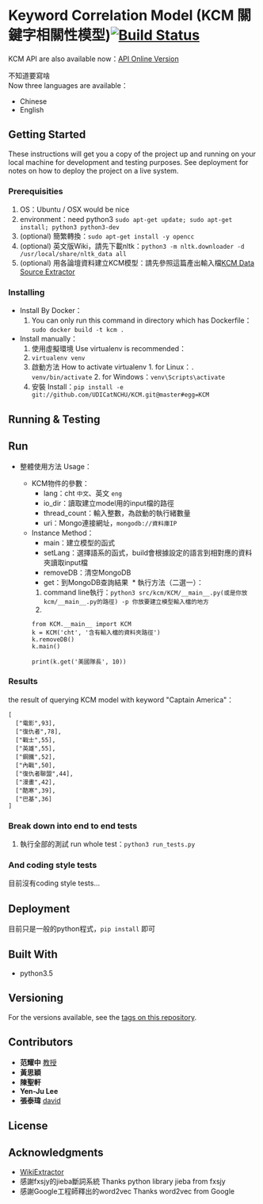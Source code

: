 # Keyword Correlation Model (KCM 關鍵字相關性模型)[![Build Status](https://travis-ci.com/UDICatNCHU/KCM.svg?token=XRWFynWvo8Gsjgh9wqTN&branch=master)](https://travis-ci.com/UDICatNCHU/KCM)

KCM API are also available now：[API Online Version](https://github.com/UDICatNCHU/udic-nlp-API)  

不知道要寫啥  
Now three languages are available：
* Chinese
* English

## Getting Started

These instructions will get you a copy of the project up and running on your local machine for development and testing purposes. See deployment for notes on how to deploy the project on a live system.

### Prerequisities

1. OS：Ubuntu / OSX would be nice
2. environment：need python3 `sudo apt-get update; sudo apt-get install; python3 python3-dev`
3. (optional) 簡繁轉換：`sudo apt-get install -y opencc`
4. (optional) 英文版Wiki，請先下載nltk：`python3 -m nltk.downloader -d /usr/local/share/nltk_data all`
4. (optional) 用各論壇資料建立KCM模型：請先參照這篇產出輸入檔[KCM Data Source Extractor](https://github.com/UDICatNCHU/KCM-Data-Source-Extractor)

### Installing

* Install By Docker：
  1. You can only run this command in directory which has Dockerfile：`sudo docker build -t kcm .`
* Install manually：
  1. 使用虛擬環境 Use virtualenv is recommended：
    1. `virtualenv venv`
    2. 啟動方法 How to activate virtualenv
      1. for Linux：`. venv/bin/activate`
      2. for Windows：`venv\Scripts\activate`
  2. 安裝 Install：`pip install -e git://github.com/UDICatNCHU/KCM.git@master#egg=KCM`

## Running & Testing

## Run

* 整體使用方法 Usage：

  * KCM物件的參數：
    * lang：cht `中文`、英文 `eng`
    * io_dir：讀取建立model用的input檔的路徑
    * thread_count：輸入整數，為啟動的執行緒數量
    * uri：Mongo連接網址，`mongodb://資料庫IP`
  * Instance Method：
    * main：建立模型的函式
    * setLang：選擇語系的函式，build會根據設定的語言到相對應的資料夾讀取input檔
    * removeDB：清空MongoDB
    * get：到MongoDB查詢結果
  * 執行方法（二選一）：
    1. command line執行：`python3 src/kcm/KCM/__main__.py(或是你放kcm/__main__.py的路徑) -p 你放要建立模型輸入檔的地方`
    2.  
      ```
      from KCM.__main__ import KCM
      k = KCM('cht', '含有輸入檔的資料夾路徑')
      k.removeDB()
      k.main()

      print(k.get('美國隊長', 10))
      ```

### Results

the result of querying KCM model with keyword "Captain America"：

  ```
  [
    ["電影",93],
    ["復仇者",78],
    ["戰士",55],
    ["英雄",55],
    ["鋼鐵",52],
    ["內戰",50],
    ["復仇者聯盟",44],
    ["漫畫",42],
    ["酷寒",39],
    ["巴基",36]
  ]
  ```



### Break down into end to end tests


1. 執行全部的測試 run whole test：`python3 run_tests.py`

### And coding style tests

目前沒有coding style tests...


## Deployment

目前只是一般的python程式，`pip install` 即可

## Built With

* python3.5

## Versioning

For the versions available, see the [tags on this repository](https://github.com/david30907d/KCM/releases).

## Contributors

* **范耀中** [教授](http://web.nchu.edu.tw/~yfan/)
* **黃思穎**
* **陳聖軒**
* **Yen-Ju Lee**
* **張泰瑋** [david](https://github.com/david30907d)

## License

## Acknowledgments

* [WikiExtractor](https://github.com/attardi/wikiextractor)
* 感謝fxsjy的jieba斷詞系統 Thanks python library jieba from fxsjy
* 感謝Google工程師釋出的word2vec Thanks word2vec from Google
